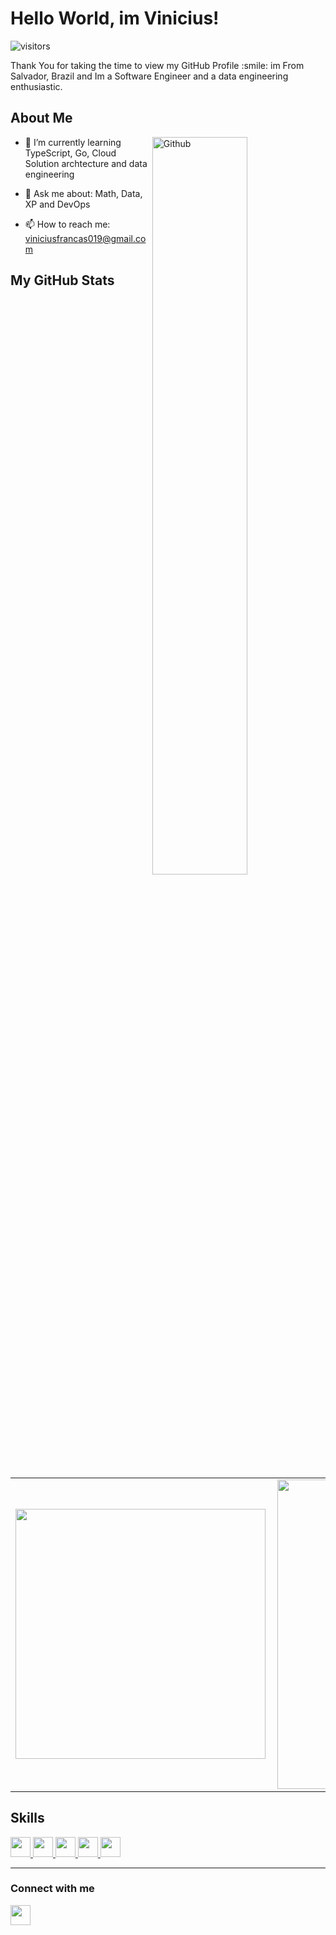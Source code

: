 <!--
**viniciusfranca019/viniciusfranca019** is a ✨ _special_ ✨ repository because its `README.md` (this file) appears on your GitHub profile.

Here are some ideas to get you started:

- 🔭 I’m currently working on ...
- 🌱 I’m currently learning ...
- 👯 I’m looking to collaborate on ...
- 🤔 I’m looking for help with ...
- 💬 Ask me about ...
- 📫 How to reach me: ...
- 😄 Pronouns: ...
- ⚡ Fun fact: ...
-->
<h1> Hello World, im Vinicius!</h1>
<p align='center'>

![visitors](https://visitor-badge.glitch.me/badge?page_id=viniciusfranca019.viniciusfranca019)

</p>
<div size='100px'> Thank You for taking the time to view my GitHub Profile :smile: im From Salvador, Brazil and Im a Software Engineer and a data engineering enthusiastic.
</div>

<h2> About Me </h2>

<img width="55%" align="right" alt="Github" src="https://raw.githubusercontent.com/onimur/.github/master/.resources/git-header.svg" />

- 🌱 I’m currently learning TypeScript, Go, Cloud Solution archtecture and data engineering

- 💬 Ask me about: Math, Data, XP and DevOps
  
- 📫 How to reach me: viniciusfrancas019@gmail.com

  
  
<h2> My GitHub Stats </h2>
  
<center>
  <table>
    <tr>
        <td><img width="400px" align="left" src="https://github-readme-stats.vercel.app/api/top-langs/?username=viniciusfranca019&hide=html&layout=compact&theme=midnight-purple" /></td>
        <td><img width="495px" align="left" src="https://github-readme-stats.vercel.app/api?username=viniciusfranca019&theme=midnight-purple"/></td>
    </tr>
  </table>
</center>
  
<h2> Skills  </h2>
<a href= https://github.com/viniciusfranca019?tab=repositories&q=&type=&language=python&sort= > <img width ='32px' src ='https://raw.githubusercontent.com/rahulbanerjee26/githubAboutMeGenerator/main/icons/python.svg'> </a>
<a href= https://github.com/viniciusfranca019?tab=repositories&q=&type=&language=reactjs&sort= > <img width ='32px' src ='https://raw.githubusercontent.com/rahulbanerjee26/githubAboutMeGenerator/main/icons/reactjs.svg'> </a>
<a href= https://github.com/viniciusfranca019?tab=repositories&q=&type=&language=javascript&sort= > <img width ='32px' src ='https://raw.githubusercontent.com/rahulbanerjee26/githubAboutMeGenerator/main/icons/javascript.svg'> </a>
<a href= https://github.com/viniciusfranca019?tab=repositories&q=&type=&language=nodejs&sort= > <img width ='32px' src ='https://raw.githubusercontent.com/rahulbanerjee26/githubAboutMeGenerator/main/icons/nodejs.svg'> </a>
<a href= https://github.com/viniciusfranca019?tab=repositories&q=&type=&language=redux&sort= > <img width ='32px' src ='https://raw.githubusercontent.com/rahulbanerjee26/githubAboutMeGenerator/main/icons/redux.svg'> </a>

___
<h3> Connect with me </h3>
<a href = 'https://www.linkedin.com/in/vinicius-frança-3519991bb'> <img width = '32px' align= 'center' src="https://raw.githubusercontent.com/rahulbanerjee26/githubAboutMeGenerator/main/icons/linked-in-alt.svg"/></a> 
